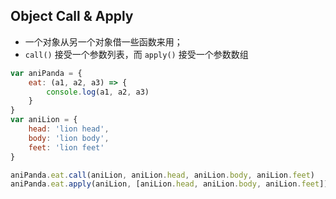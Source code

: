 ## Object Call & Apply

* 一个对象从另一个对象借一些函数来用；
* `call()` 接受一个参数列表，而 `apply()` 接受一个参数数组

```js
var aniPanda = {
    eat: (a1, a2, a3) => {
        console.log(a1, a2, a3)
    }
}
var aniLion = {
    head: 'lion head',
    body: 'lion body',
    feet: 'lion feet'
}

aniPanda.eat.call(aniLion, aniLion.head, aniLion.body, aniLion.feet)
aniPanda.eat.apply(aniLion, [aniLion.head, aniLion.body, aniLion.feet])
```

